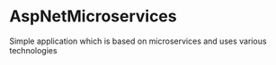 # AspNetMicroservices
Simple application which is based on microservices and uses various technologies
